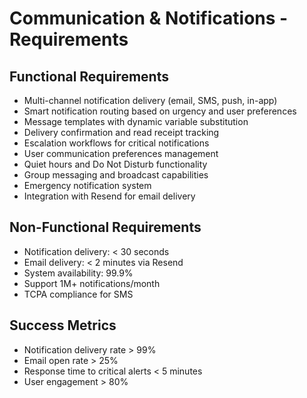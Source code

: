# Communication & Notifications - Requirements

## Functional Requirements
- Multi-channel notification delivery (email, SMS, push, in-app)
- Smart notification routing based on urgency and user preferences
- Message templates with dynamic variable substitution
- Delivery confirmation and read receipt tracking
- Escalation workflows for critical notifications
- User communication preferences management
- Quiet hours and Do Not Disturb functionality
- Group messaging and broadcast capabilities
- Emergency notification system
- Integration with Resend for email delivery

## Non-Functional Requirements
- Notification delivery: < 30 seconds
- Email delivery: < 2 minutes via Resend
- System availability: 99.9%
- Support 1M+ notifications/month
- TCPA compliance for SMS

## Success Metrics
- Notification delivery rate > 99%
- Email open rate > 25%
- Response time to critical alerts < 5 minutes
- User engagement > 80%